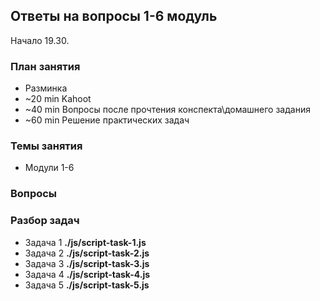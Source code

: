 ## Ответы на вопросы 1-6 модуль

Начало 19.30.

### План занятия

- Разминка
- ~20 min Kahoot
- ~40 min Вопросы после прочтения конспекта\домашнего задания
- ~60 min Решение практических задач

### Темы занятия

- Модули 1-6

### Вопросы

### Разбор задач

- Задача 1 **./js/script-task-1.js**
- Задача 2 **./js/script-task-2.js**
- Задача 3 **./js/script-task-3.js**
- Задача 4 **./js/script-task-4.js**
- Задача 5 **./js/script-task-5.js**

